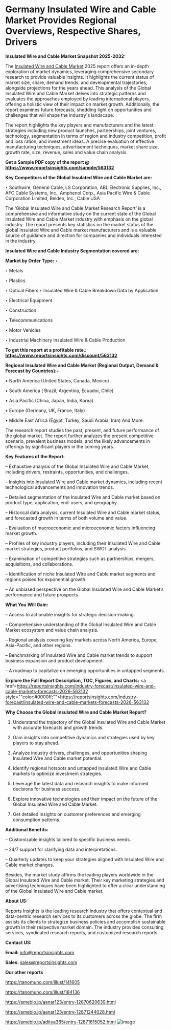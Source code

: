 # Germany Insulated Wire and Cable Market Provides Regional Overviews, Respective Shares, Drivers

<strong>Insulated Wire and Cable Market Snapshot 2025-2032:</strong>

The <a href=https://www.reportsinsights.com/sample/563132>Insulated Wire and Cable Market</a> 2025 report offers an in-depth exploration of market dynamics, leveraging comprehensive secondary research to provide valuable insights. It highlights the current status of market size, share, demand trends, and developmental trajectories, alongside projections for the years ahead. This analysis of the Global Insulated Wire and Cable Market delves into strategic patterns and evaluates the approaches employed by leading international players, offering a holistic view of their impact on market growth. Additionally, the report examines future forecasts, shedding light on opportunities and challenges that will shape the industry's landscape.

The report highlights the key players and manufacturers and the latest strategies including new product launches, partnerships, joint ventures, technology, segmentation in terms of region and industry competition, profit and loss ration, and investment ideas. A precise evaluation of effective manufacturing techniques, advertisement techniques, market share size, growth rate, size, revenue, sales and value chain analysis.

<strong>Get a Sample PDF copy of the report @ <a href=https://www.reportsinsights.com/sample/563132 style=color:#0000ff;>https://www.reportsinsights.com/sample/563132</a></strong>

<strong>Key Competitors of the Global Insulated Wire and Cable Market are:</strong>

‣ Southwire, General Cable, LS Corporation, ABL Electronic Supplies, Inc., AFC Cable Systems, Inc., Amphenol Corp., Asia Pacific Wire & Cable Corporation Limited, Belden, Inc., Cable USA

The ‘Global Insulated Wire and Cable Market Research Report’ is a comprehensive and informative study on the current state of the Global Insulated Wire and Cable Market industry with emphasis on the global industry. The report presents key statistics on the market status of the global Insulated Wire and Cable market manufacturers and is a valuable source of guidance and direction for companies and individuals interested in the industry.

<strong>Insulated Wire and Cable Industry Segmentation covered are:</strong>

<strong>Market by Order Type: </strong>
‣ 

‣ Metals

‣ Plastics

‣ Optical Fibers
‣ Insulated Wire & Cable Breakdown Data by Application

‣ Electrical Equipment

‣ Construction

‣ Telecommunications

‣ Motor Vehicles

‣ Industrial Machinery
Insulated Wire & Cable Production

<strong>To get this report at a profitable rate.: <a href=https://www.reportsinsights.com/discount/563132 style=color:#0000ff;>https://www.reportsinsights.com/discount/563132</a></strong>

<strong>Regional Insulated Wire and Cable Market (Regional Output, Demand &amp; Forecast by Countries):-</strong>

• North America (United States, Canada, Mexico)

• South America ( Brazil, Argentina, Ecuador, Chile)

• Asia Pacific (China, Japan, India, Korea)

• Europe (Germany, UK, France, Italy)

• Middle East Africa (Egypt, Turkey, Saudi Arabia, Iran) And More.

The research report studies the past, present, and future performance of the global market. The report further analyzes the present competitive scenario, prevalent business models, and the likely advancements in offerings by significant players in the coming years.

<strong>Key Features of the Report:</strong>

– Exhaustive analysis of the Global Insulated Wire and Cable Market, including drivers, restraints, opportunities, and challenges.

– Insights into Insulated Wire and Cable market dynamics, including recent technological advancements and innovation trends.

– Detailed segmentation of the Insulated Wire and Cable market based on product type, application, end-users, and geography.

– Historical data analysis, current Insulated Wire and Cable market status, and forecasted growth in terms of both volume and value.

– Evaluation of macroeconomic and microeconomic factors influencing market growth.

– Profiles of key industry players, including their Insulated Wire and Cable market strategies, product portfolios, and SWOT analysis.

– Examination of competitive strategies such as partnerships, mergers, acquisitions, and collaborations.

– Identification of niche Insulated Wire and Cable market segments and regions poised for exponential growth.

– An unbiased perspective on the Global Insulated Wire and Cable Market’s performance and future prospects.

<strong>What You Will Gain:</strong>

– Access to actionable insights for strategic decision-making.

– Comprehensive understanding of the Global Insulated Wire and Cable Market ecosystem and value chain analysis.

– Regional analysis covering key markets across North America, Europe, Asia-Pacific, and other regions.

– Benchmarking of Insulated Wire and Cable market trends to support business expansion and product development.

– A roadmap to capitalize on emerging opportunities in untapped segments.

<strong>Explore the Full Report Description, TOC, Figures, and Charts:</strong>
<a href=https://reportsinsights.com/industry-forecast/insulated-wire-and-cable-markets-forecasts-2026-563132 style=""color:#0000ff;"">https://reportsinsights.com/industry-forecast/insulated-wire-and-cable-markets-forecasts-2026-563132</a>

<strong>Why Choose the Global Insulated Wire and Cable Market Report?</strong>

1. Understand the trajectory of the Global Insulated Wire and Cable Market with accurate forecasts and growth trends.

2. Gain insights into competitive dynamics and strategies used by key players to stay ahead.

3. Analyze industry drivers, challenges, and opportunities shaping Insulated Wire and Cable market potential.

4. Identify regional hotspots and untapped Insulated Wire and Cable markets to optimize investment strategies.

5. Leverage the latest data and research insights to make informed decisions for business success.

6. Explore innovative technologies and their impact on the future of the Global Insulated Wire and Cable Market.

7. Get detailed insights on customer preferences and emerging consumption patterns.

<strong>Additional Benefits:</strong>

– Customizable insights tailored to specific business needs.

– 24/7 support for clarifying data and interpretations.

– Quarterly updates to keep your strategies aligned with Insulated Wire and Cable market changes.

Besides, the market study affirms the leading players worldwide in the Global Insulated Wire and Cable market. Their key marketing strategies and advertising techniques have been highlighted to offer a clear understanding of the Global Insulated Wire and Cable market.

<strong><strong>About US</strong>:</strong>

Reports Insights is the leading research industry that offers contextual and data-centric research services to its customers across the globe. The firm assists its clients to strategize business policies and accomplish sustainable growth in their respective market domain. The industry provides consulting services, syndicated research reports, and customized research reports.

<strong>Contact US:</strong>

<p class=><b>Email:</b> <a href=mailto:info@reportsinsights.com>info@reportsinsights.com</a></p>
<p class=><b>Sales:</b> <a href=mailto:sales@reportsinsights.com>sales@reportsinsights.com</a></p>

<strong>Our other reports</strong>

<a href=https://tanomuno.com/illust/141605>https://tanomuno.com/illust/141605</a>

<a href=https://tanomuno.com/illust/184136>https://tanomuno.com/illust/184136</a>

<a href=https://ameblo.jp/aanar123/entry-12870620639.html>https://ameblo.jp/aanar123/entry-12870620639.html</a>

<a href=https://ameblo.jp/aanar123/entry-12871244028.html>https://ameblo.jp/aanar123/entry-12871244028.html</a>

<a href=https://ameblo.jp/aditya365/entry-12871615052.html>https://ameblo.jp/aditya365/entry-12871615052.html</a>
![image](https://github.com/user-attachments/assets/4ade97e7-dff0-4d04-abf8-58e31c0fb3cb)
